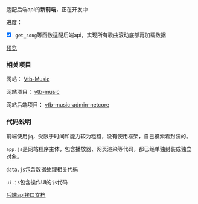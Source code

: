 适配后端api的**新前端**，正在开发中

进度：
- [x] `get_song`等函数适配后端api，实现所有歌曲滚动底部再加载数据

[预览](https://mrams.gitee.io/vtb-music-web)

### 相关项目


网站： [Vtb-Music](https://santiego.gitee.io/vtb-music/)

网站项目： [vtb-music](https://gitee.com/santiego/vtb-music)

网站后端项目： [vtb-music-admin-netcore](https://gitee.com/Dishone/vtb-music-admin-netcore)

### 代码说明

前端使用`jq`，受限于时间和能力较为粗糙，没有使用框架，自己摸索着封装的。

`app.js`是网站程序主体，包含播放器、网页渲染等代码，都已经单独封装成独立对象。

`data.js`包含数据处理相关代码

`ui.js`包含操作UI的`js`代码

[后端api接口文档](http://116.85.10.110:5000/index.html)

